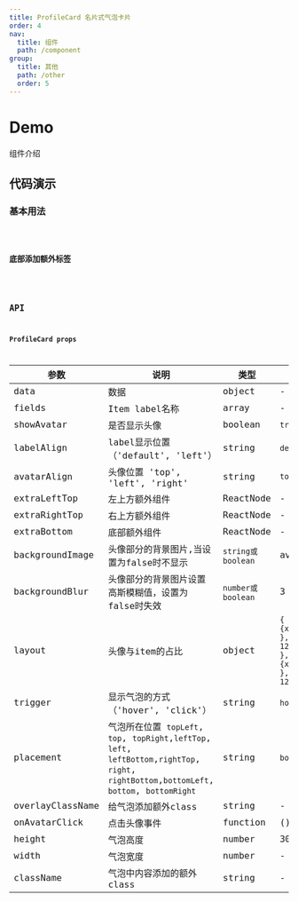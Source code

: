 ```yaml
---
title: ProfileCard 名片式气泡卡片
order: 4
nav:
  title: 组件
  path: /component
group:
  title: 其他
  path: /other
  order: 5
---
```


# Demo
组件介绍

## 代码演示

### 基本用法
<code src="./demo/demo1.tsx" />

### 底部添加额外标签
<code src="./demo/demo2.tsx" />

## API
### ProfileCard props

| 参数   | 说明          | 类型   | 默认值 |
| ------ | ------------- | ------ | ------ |
| data   | 数据           | object | - |
| fields | Item label名称 | array  | -    |
| showAvatar | 是否显示头像 | boolean | `true`   |
| labelAlign   | label显示位置（'default', 'left'） | string | `default` |
| avatarAlign   | 头像位置 'top', 'left', 'right' | string | `top` |
| extraLeftTop | 左上方额外组件 | ReactNode  | -    |
| extraRightTop | 右上方额外组件 | ReactNode  | -    |
| extraBottom   | 底部额外组件 | ReactNode | - |
| backgroundImage   | 头像部分的背景图片,当设置为false时不显示 | `string或boolean` | avatarUrl |
| backgroundBlur | 头像部分的背景图片设置高斯模糊值，设置为false时失效 | `number或boolean`  | 3    |
| layout | 头像与item的占比 | object | `{ labelCol: {xs: { span: 12 },sm: { span: 12 },},wrapperCol: {xs: { span: 12 },sm: { span: 12 },},}`  |
| trigger   | 显示气泡的方式（'hover', 'click'） | string | `hover` |
| placement   | 气泡所在位置 `topLeft`, `top`, `topRight`,`leftTop`, `left`, `leftBottom`,`rightTop`, `right`, `rightBottom`,`bottomLeft`, `bottom`, `bottomRight` | string | `bottom` |
| overlayClassName | 给气泡添加额外class | string  | -    |
| onAvatarClick | 点击头像事件 | function  | () => void   |
| height   | 气泡高度 | number | 300 |
| width | 气泡宽度 | number  | -    |
| className | 气泡中内容添加的额外class | string  | - |